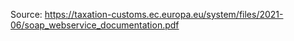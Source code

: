 Source:
https://taxation-customs.ec.europa.eu/system/files/2021-06/soap_webservice_documentation.pdf